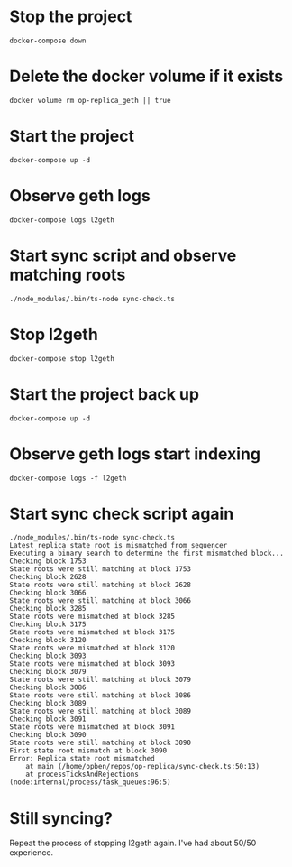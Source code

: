 # Stop the project
```
docker-compose down
```

# Delete the docker volume if it exists
```
docker volume rm op-replica_geth || true
```

# Start the project
```
docker-compose up -d
```

# Observe geth logs
```
docker-compose logs l2geth
```

# Start sync script and observe matching roots
```
./node_modules/.bin/ts-node sync-check.ts 
```

# Stop l2geth
```
docker-compose stop l2geth
```

# Start the project back up
```
docker-compose up -d
```

# Observe geth logs start indexing
```
docker-compose logs -f l2geth
```

# Start sync check script again
```
./node_modules/.bin/ts-node sync-check.ts 
Latest replica state root is mismatched from sequencer
Executing a binary search to determine the first mismatched block...
Checking block 1753
State roots were still matching at block 1753
Checking block 2628
State roots were still matching at block 2628
Checking block 3066
State roots were still matching at block 3066
Checking block 3285
State roots were mismatched at block 3285
Checking block 3175
State roots were mismatched at block 3175
Checking block 3120
State roots were mismatched at block 3120
Checking block 3093
State roots were mismatched at block 3093
Checking block 3079
State roots were still matching at block 3079
Checking block 3086
State roots were still matching at block 3086
Checking block 3089
State roots were still matching at block 3089
Checking block 3091
State roots were mismatched at block 3091
Checking block 3090
State roots were still matching at block 3090
First state root mismatch at block 3090
Error: Replica state root mismatched
    at main (/home/opben/repos/op-replica/sync-check.ts:50:13)
    at processTicksAndRejections (node:internal/process/task_queues:96:5)
```

# Still syncing?

Repeat the process of stopping l2geth again. I've had about 50/50 experience.

